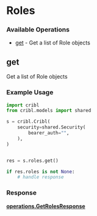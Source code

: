 # Roles

### Available Operations

* [get](#get) - Get a list of Role objects

## get

Get a list of Role objects

### Example Usage

```python
import cribl
from cribl.models import shared

s = cribl.Cribl(
    security=shared.Security(
        bearer_auth="",
    ),
)


res = s.roles.get()

if res.roles is not None:
    # handle response
```


### Response

**[operations.GetRolesResponse](../../models/operations/getrolesresponse.md)**

